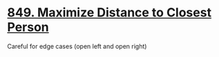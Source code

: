 [849. Maximize Distance to Closest Person](https://leetcode.com/problems/maximize-distance-to-closest-person)
===
Careful for edge cases (open left and open right)